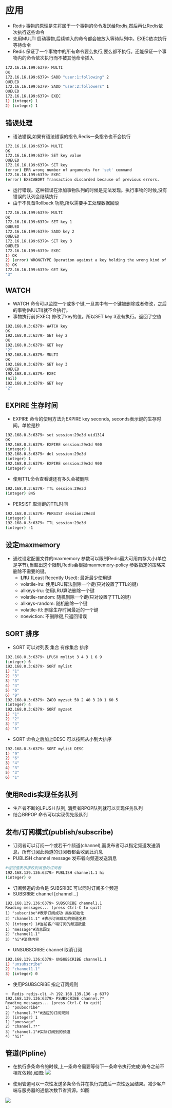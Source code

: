 # 应用
* Redis 事物的原理是先将属于一个事物的命令发送给Redis,然后再让Redis依次执行这些命令
* 先用MULTI 启动事物,后续输入的命令都会被放入等待队列中。EXEC依次执行等待命令
* Redis 保证了一个事物中的所有命令要么执行,要么都不执行。还能保证一个事物内的命令依次执行而不被其他命令插入

```bash
172.16.16.199:6379> MULTI
OK
172.16.16.199:6379> SADD "user:1:following" 2
QUEUED
172.16.16.199:6379> SADD "user:2:followers" 1
QUEUED
172.16.16.199:6379> EXEC
1) (integer) 1
2) (integer) 1
```
## 错误处理
* 语法错误,如果有语法错误的指令,Redis一条指令也不会执行

```bash
172.16.16.199:6379> MULTI
OK
172.16.16.199:6379> SET key value
QUEUED
172.16.16.199:6379> SET key
(error) ERR wrong number of arguments for 'set' command
172.16.16.199:6379> EXEC
(error) EXECABORT Transaction discarded because of previous errors.
```

* 运行错误。这种错误在添加事物队列的时候是无法发现。执行事物的时候,没有错误的队列会继续执行
* 由于不具备Rollback 功能,所以需要手工处理数据回滚

```bash
172.16.16.199:6379> MULTI
OK
172.16.16.199:6379> SET key 1
QUEUED
172.16.16.199:6379> SADD key 2
QUEUED
172.16.16.199:6379> SET key 3
QUEUED
172.16.16.199:6379> EXEC
1) OK
2) (error) WRONGTYPE Operation against a key holding the wrong kind of value
3) OK
172.16.16.199:6379> GET key
"3"
```

## WATCH
* WATCH 命令可以监控一个或多个键,一旦其中有一个键被删除或者修改，之后的事物(MULTI)就不会执行。
* 事物执行前(EXEC) 修改了key的值。所以SET key 3没有执行。返回了空值

```bash
192.168.0.3:6379> WATCH key
OK
192.168.0.3:6379> SET key 2
OK
192.168.0.3:6379> GET key
"2"
192.168.0.3:6379> MULTI
OK
192.168.0.3:6379> SET key 3
QUEUED
192.168.0.3:6379> EXEC
(nil)
192.168.0.3:6379> GET key
"2"
```
## EXPIRE 生存时间
* EXPIRE 命令的使用方法为EXPIRE key seconds, seconds表示键的生存时间。单位是秒

```bash
192.168.0.3:6379> set session:29e3d uid1314
OK
192.168.0.3:6379> EXPIRE session:29e3d 900
(integer) 1
192.168.0.3:6379> del session:29e3d
(integer) 1
192.168.0.3:6379> EXPIRE session:29e3d 900
(integer) 0
```
* 使用TTL命令查看键还有多久会被删除

```bash
192.168.0.3:6379> TTL session:29e3d
(integer) 845
```
* PERSIST 取消键的TTL时间

```bash
192.168.0.3:6379> PERSIST session:29e3d
(integer) 1
192.168.0.3:6379> TTL session:29e3d
(integer) -1
```
## 设定maxmemory
* 通过设定配置文件的maxmemory 参数可以限制Redis最大可用内存大小(单位是字节),当超出这个限制,Redis会根据maxmemory-policy 参数指定的策略来删除不需要的键。
    * __LRU__ (Least Recently Used): 最近最少使用键
    * volatile-lru:  使用LRU算法删除一个键(只对设置了TTL的键)
    * allkeys-lru: 使用LRU算法删除一个键
    * volatile-random: 随机删除一个键(只对设置了TTL的键)
    * allkeys-random: 随机删除一个键 
    * volatile-ttl: 删除生存时间最近的一个键
    * noeviction: 不删除键,只返回错误

## SORT 排序
* SORT 可以对列表 集合 有序集合 排序

```bash
192.168.0.3:6379> LPUSH mylist 3 4 3 1 6 9
(integer) 6
192.168.0.3:6379> SORT mylist
1) "1"
2) "3"
3) "3"
4) "4"
5) "6"
6) "9"
192.168.0.3:6379> ZADD myzset 50 2 40 3 20 1 60 5
(integer) 4
192.168.0.3:6379> SORT myzset
1) "1"
2) "2"
3) "3"
4) "5"
```
* SORT 命令之后加上DESC 可以按照从小到大排序

```bash
192.168.0.3:6379> SORT mylist DESC
1) "9"
2) "6"
3) "4"
4) "3"
5) "3"
6) "1"
```

## 使用Redis实现任务队列
* 生产者不断的LPUSH 队列, 消费者RPOP队列就可以实现任务队列
* 结合BRPOP 命令可以实现优先级队列

## 发布/订阅模式(publish/subscribe)
* 订阅者可以订阅一个或若干个频道(channel),而发布者可以指定频道发送消息，所有订阅此频道的订阅者都会收到此消息
* PUBLISH channel message 发布者向频道发送消息

```bash
#返回值表示接收到消息的订阅者
192.168.139.136:6379> PUBLISH channel1.1 hi
(integer) 0
```
* 订阅频道的命令是 SUBSRIBE 可以同时订阅多个频道
* SUBSRIBE channel [channel...]

```
192.168.139.136:6379> SUBSCRIBE channel1.1
Reading messages... (press Ctrl-C to quit)
1) "subscribe"#表示订阅成功 类似初始化
2) "channel1.1" #表示订阅成功的频道名称
3) (integer) 1#当前客户端订阅的频道数量
1) "message"#消息回复
2) "channel1.1"
3) "hi"#消息内容
```
* UNSUBSCRIBE channel 取消订阅

```bash
192.168.139.136:6379> UNSUBSCRIBE channel1.1
1) "unsubscribe"
2) "channel1.1"
3) (integer) 0
```

* 使用PSUBSCRIBE 指定订阅规则

```
➜  Redis redis-cli -h 192.168.139.136 -p 6379
192.168.139.136:6379> PSUBSCRIBE channel.?*
Reading messages... (press Ctrl-C to quit)
1) "psubscribe"
2) "channel.?*"#适应的订阅规则
3) (integer) 1
1) "pmessage"
2) "channel.?*"
3) "channel.1"#实际订阅到的频道
4) "hi!"
```
## 管道(Pipline)
* 在执行多条命令的时候,上一条命令需要等待下一条命令执行完成(命令之前不相互依赖),如图:
![](顺序执行.png)

* 使用管道可以一次性发送多条命令并在执行完成后一次性返回结果。减少客户端与服务器的通信次数节省资源。如图

![](管道.png)


